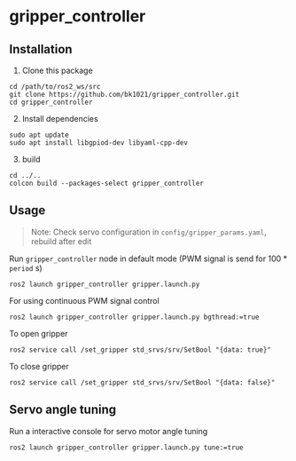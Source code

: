 # gripper_controller

## Installation
1) Clone this package
```
cd /path/to/ros2_ws/src
git clone https://github.com/bk1021/gripper_controller.git
cd gripper_controller
```
2) Install dependencies
```
sudo apt update
sudo apt install libgpiod-dev libyaml-cpp-dev
```
3) build
```
cd ../..
colcon build --packages-select gripper_controller
```

## Usage
> Note: Check servo configuration in `config/gripper_params.yaml`, rebuild after edit

Run `gripper_controller` node in default mode (PWM signal is send for 100 * `period` s) 
```
ros2 launch gripper_controller gripper.launch.py
```
For using continuous PWM signal control
```
ros2 launch gripper_controller gripper.launch.py bgthread:=true
```
To open gripper
```
ros2 service call /set_gripper std_srvs/srv/SetBool "{data: true}"
```
To close gripper
```
ros2 service call /set_gripper std_srvs/srv/SetBool "{data: false}"
```

## Servo angle tuning
Run a interactive console for servo motor angle tuning 
```
ros2 launch gripper_controller gripper.launch.py tune:=true
```

